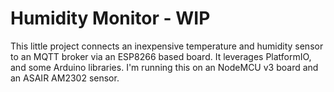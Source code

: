 # Humidity Monitor - WIP

This little project connects an inexpensive temperature and humidity sensor to an MQTT broker via an ESP8266 based board. It leverages PlatformIO, and some Arduino libraries. I'm running this on an NodeMCU v3 board and an ASAIR AM2302 sensor.

